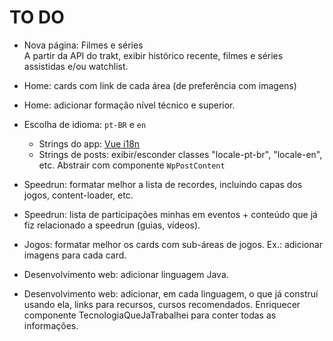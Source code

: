 # TO DO

* Nova página: Filmes e séries  
A partir da API do trakt, exibir histórico recente, filmes e séries assistidas e/ou watchlist.

* Home: cards com link de cada área (de preferência com imagens)

* Home: adicionar formação nível técnico e superior.

* Escolha de idioma: `pt-BR` e `en`
	* Strings do app: [Vue i18n](https://kazupon.github.io/vue-i18n/)
	* Strings de posts: exibir/esconder classes "locale-pt-br", "locale-en", etc. Abstrair com componente `WpPostContent`

* Speedrun: formatar melhor a lista de recordes, incluindo capas dos jogos, content-loader, etc.

* Speedrun: lista de participações minhas em eventos + conteúdo que já fiz relacionado a speedrun (guias, vídeos).

* Jogos: formatar melhor os cards com sub-áreas de jogos. Ex.: adicionar imagens para cada card.

* Desenvolvimento web: adicionar linguagem Java.

* Desenvolvimento web: adicionar, em cada linguagem, o que já construí usando ela, links para recursos, cursos recomendados. Enriquecer componente TecnologiaQueJaTrabalhei para conter todas as informações.